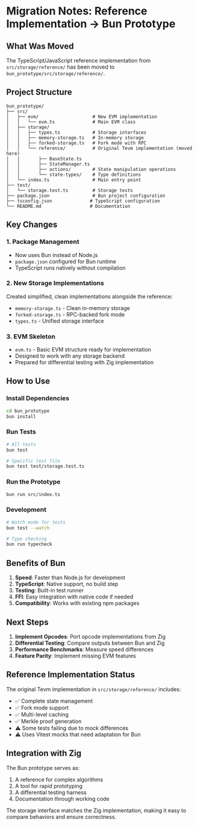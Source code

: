 # Migration Notes: Reference Implementation → Bun Prototype

## What Was Moved

The TypeScript/JavaScript reference implementation from `src/storage/reference/` has been moved to `bun_prototype/src/storage/reference/`.

## Project Structure

```
bun_prototype/
├── src/
│   ├── evm/                    # New EVM implementation
│   │   └── evm.ts              # Main EVM class
│   ├── storage/                
│   │   ├── types.ts            # Storage interfaces
│   │   ├── memory-storage.ts   # In-memory storage
│   │   ├── forked-storage.ts   # Fork mode with RPC
│   │   └── reference/          # Original Tevm implementation (moved here)
│   │       ├── BaseState.ts
│   │       ├── StateManager.ts
│   │       ├── actions/        # State manipulation operations
│   │       └── state-types/    # Type definitions
│   └── index.ts                # Main entry point
├── test/
│   └── storage.test.ts         # Storage tests
├── package.json                # Bun project configuration
├── tsconfig.json              # TypeScript configuration
└── README.md                  # Documentation
```

## Key Changes

### 1. **Package Management**
- Now uses Bun instead of Node.js
- `package.json` configured for Bun runtime
- TypeScript runs natively without compilation

### 2. **New Storage Implementations**
Created simplified, clean implementations alongside the reference:
- `memory-storage.ts` - Clean in-memory storage
- `forked-storage.ts` - RPC-backed fork mode
- `types.ts` - Unified storage interface

### 3. **EVM Skeleton**
- `evm.ts` - Basic EVM structure ready for implementation
- Designed to work with any storage backend
- Prepared for differential testing with Zig implementation

## How to Use

### Install Dependencies
```bash
cd bun_prototype
bun install
```

### Run Tests
```bash
# All tests
bun test

# Specific test file
bun test test/storage.test.ts
```

### Run the Prototype
```bash
bun run src/index.ts
```

### Development
```bash
# Watch mode for tests
bun test --watch

# Type checking
bun run typecheck
```

## Benefits of Bun

1. **Speed**: Faster than Node.js for development
2. **TypeScript**: Native support, no build step
3. **Testing**: Built-in test runner
4. **FFI**: Easy integration with native code if needed
5. **Compatibility**: Works with existing npm packages

## Next Steps

1. **Implement Opcodes**: Port opcode implementations from Zig
2. **Differential Testing**: Compare outputs between Bun and Zig
3. **Performance Benchmarks**: Measure speed differences
4. **Feature Parity**: Implement missing EVM features

## Reference Implementation Status

The original Tevm implementation in `src/storage/reference/` includes:
- ✅ Complete state management
- ✅ Fork mode support
- ✅ Multi-level caching
- ✅ Merkle proof generation
- ⚠️ Some tests failing due to mock differences
- ⚠️ Uses Vitest mocks that need adaptation for Bun

## Integration with Zig

The Bun prototype serves as:
1. A reference for complex algorithms
2. A tool for rapid prototyping
3. A differential testing harness
4. Documentation through working code

The storage interface matches the Zig implementation, making it easy to compare behaviors and ensure correctness.